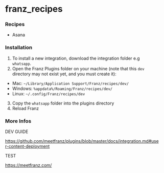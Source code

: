 # franz_recipes

### Recipes

- Asana

### Installation

1. To install a new integration, download the integration folder e.g `whatsapp`.
2. Open the Franz Plugins folder on your machine (note that this `dev` directory may not exist yet, and you must create it):
  * Mac: `~/Library/Application Support/Franz/recipes/dev/`
  * Windows: `%appdata%/Roaming/Franz/recipes/dev/`
  * Linux: `~/.config/Franz/recipes/dev`
3. Copy the `whatsapp` folder into the plugins directory
4. Reload Franz

### More Infos

DEV GUIDE

https://github.com/meetfranz/plugins/blob/master/docs/integration.md#user-content-deployment

TEST

https://meetfranz.com/
